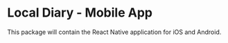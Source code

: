 # Local Diary - Mobile App

This package will contain the React Native application for iOS and Android.
